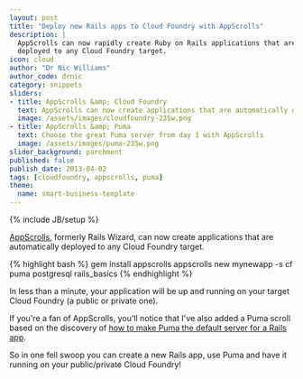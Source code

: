 ```yaml
---
layout: post
title: "Deploy new Rails apps to Cloud Foundry with AppScrolls"
description: |
  AppScrolls can now rapidly create Ruby on Rails applications that are automatically
  deployed to any Cloud Foundry target.
icon: cloud
author: "Dr Nic Williams"
author_code: drnic
category: snippets
sliders:
- title: AppScrolls &amp; Cloud Foundry
  text: AppScrolls can now create applications that are automatically deployed to any Cloud Foundry target.
  image: /assets/images/cloudfoundry-235w.png
- title: AppScrolls &amp; Puma
  text: Choose the great Puma server from day 1 with AppScrolls
  image: /assets/images/puma-235w.png
slider_background: parchment
published: false
publish_date: 2013-04-02
tags: [cloudfoundry, appscrolls, puma]
theme:
  name: smart-business-template
---
```

{% include JB/setup %}

[AppScrolls](http://appscrolls.org/), formerly Rails Wizard, can now create applications that are automatically deployed to any Cloud Foundry target.

{% highlight bash %}
gem install appscrolls
appscrolls new mynewapp -s cf puma postgresql rails_basics
{% endhighlight %}

In less than a minute, your application will be up and running on your target Cloud Foundry (a public or private one).

If you're a fan of AppScrolls, you'll notice that I've also added a Puma scroll based on the discovery of [how to make Puma the default server for a Rails app](http://starkandwayne.com/articles/2013/03/27/puma-in-cloud-foundry/ "Stark & Wayne's Did you know you can use Puma in Cloud Foundry?").

So in one fell swoop you can create a new Rails app, use Puma and have it running on your public/private Cloud Foundry!
